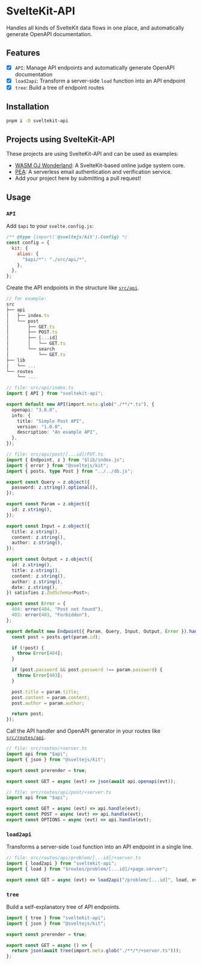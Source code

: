 # SvelteKit-API

Handles all kinds of SvelteKit data flows in one place, and automatically generate OpenAPI documentation.

## Features

- [x] `API`: Manage API endpoints and automatically generate OpenAPI documentation
- [x] `load2api`: Transform a server-side `load` function into an API endpoint
- [x] `tree`: Build a tree of endpoint routes

## Installation

```bash
pnpm i -D sveltekit-api
```

## Projects using SvelteKit-API

These projects are using SvelteKit-API and can be used as examples:

- [WASM OJ Wonderland](https://github.com/wasm-oj/wonderland): A SvelteKit-based online judge system core.
- [PEA](https://github.com/JacobLinCool/pea): A serverless email authentication and verification service.
- Add your project here by submitting a pull request!

## Usage

### `API`

Add `$api` to your `svelte.config.js`:

```js
/** @type {import('@sveltejs/kit').Config} */
const config = {
  kit: {
    alias: {
      "$api/*": "./src/api/*",
    },
  },
};
```

Create the API endpoints in the structure like [`src/api`](./src/api).

```ts
// for example:
src
├── api
│   ├── index.ts
│   └── post
│       ├── GET.ts
│       ├── POST.ts
│       ├── [...id]
│       │   └── GET.ts
│       └── search
│           └── GET.ts
├── lib
│   └── ...
└── routes
    └── ...
```

```ts
// file: src/api/index.ts
import { API } from "sveltekit-api";

export default new API(import.meta.glob("./**/*.ts"), {
  openapi: "3.0.0",
  info: {
    title: "Simple Post API",
    version: "1.0.0",
    description: "An example API",
  },
});
```

```ts
// file: src/api/post/[...id]/PUT.ts
import { Endpoint, z } from "$lib/index.js";
import { error } from "@sveltejs/kit";
import { posts, type Post } from "../../db.js";

export const Query = z.object({
  password: z.string().optional(),
});

export const Param = z.object({
  id: z.string(),
});

export const Input = z.object({
  title: z.string(),
  content: z.string(),
  author: z.string(),
});

export const Output = z.object({
  id: z.string(),
  title: z.string(),
  content: z.string(),
  author: z.string(),
  date: z.string(),
}) satisfies z.ZodSchema<Post>;

export const Error = {
  404: error(404, "Post not found"),
  403: error(403, "Forbidden"),
};

export default new Endpoint({ Param, Query, Input, Output, Error }).handle(async (param) => {
  const post = posts.get(param.id);

  if (!post) {
    throw Error[404];
  }

  if (post.password && post.password !== param.password) {
    throw Error[403];
  }

  post.title = param.title;
  post.content = param.content;
  post.author = param.author;

  return post;
});
```

Call the API handler and OpenAPI generator in your routes like [`src/routes/api`](./src/routes/api).

```ts
// file: src/routes/+server.ts
import api from "$api";
import { json } from "@sveltejs/kit";

export const prerender = true;

export const GET = async (evt) => json(await api.openapi(evt));
```

```ts
// file: src/routes/api/post/+server.ts
import api from "$api";

export const GET = async (evt) => api.handle(evt);
export const POST = async (evt) => api.handle(evt);
export const OPTIONS = async (evt) => api.handle(evt);
```

### `load2api`

Transforms a server-side `load` function into an API endpoint in a single line.

```ts
// file: src/routes/api/problem/[...id]/+server.ts
import { load2api } from "sveltekit-api";
import { load } from "$routes/problem/[...id]/+page.server";

export const GET = async (evt) => load2api("/problem/[...id]", load, evt);
```

### `tree`

Build a self-explanatory tree of API endpoints.

```ts
import { tree } from "sveltekit-api";
import { json } from "@sveltejs/kit";

export const prerender = true;

export const GET = async () => {
  return json(await tree(import.meta.glob("./**/*/+server.ts")));
};
```
